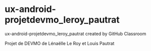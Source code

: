 # ux-android-projetdevmo_leroy_pautrat
ux-android-projetdevmo_leroy_pautrat created by GitHub Classroom

Projet de DEVMO de Lénaëlle Le Roy et Louis Pautrat
